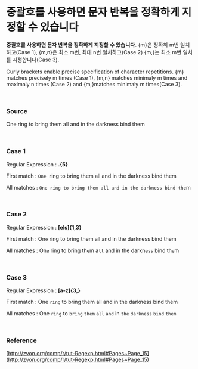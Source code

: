 # 중괄호를 사용하면 문자 반복을 정확하게 지정할 수 있습니다

**중괄호를 사용하면 문자 반복을 정확하게 지정할 수 있습니다.** {m}은 정확히 m번 일치하고(Case 1), {m,n}은 최소 m번, 최대 n번 일치하고(Case 2) {m,}는 최소 m번 일치를 지정합니다(Case 3).

Curly brackets enable precise specification of character repetitions. {m} matches precisely m times (Case 1), {m,n} matches minimaly m times and maximaly n times (Case 2) and {m,}matches minimaly m times(Case 3).

<br>

### Source

One ring to bring them all and in the darkness bind them

<br>

### Case 1

Regular Expression : **.{5}**

First match : `One r`ing to bring them all and in the darkness bind them

All matches : `One ring to bring them all and in the darkness bind the`m

<br>

### Case 2

Regular Expression : **[els]{1,3}**

First match : On`e` ring to bring them all and in the darkness bind them

All matches : On`e` ring to bring th`e`m a`ll` and in the darkn`ess` bind th`e`m

<br>

### Case 3

Regular Expression : **[a-z]{3,}**

First match : One `ring` to bring them all and in the darkness bind them

All matches : One `ring` to `bring` `them` `all` `and` in `the` `darkness` `bind` `them`

<br>

### Reference

[http://zvon.org/comp/r/tut-Regexp.html#Pages~Page_15](http://zvon.org/comp/r/tut-Regexp.html#Pages~Page_15)
